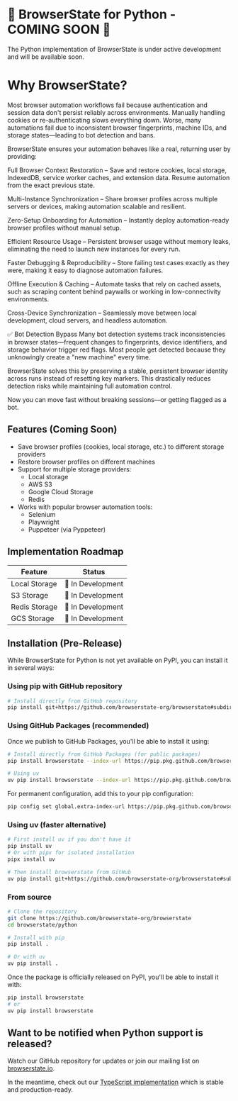 # 🚧 BrowserState for Python - COMING SOON 🚧

The Python implementation of BrowserState is under active development and will be available soon. 

# Why BrowserState?
Most browser automation workflows fail because authentication and session data don't persist reliably across environments. Manually handling cookies or re-authenticating slows everything down. Worse, many automations fail due to inconsistent browser fingerprints, machine IDs, and storage states—leading to bot detection and bans.

BrowserState ensures your automation behaves like a real, returning user by providing:

Full Browser Context Restoration – Save and restore cookies, local storage, IndexedDB, service worker caches, and extension data. Resume automation 
from the exact previous state.

Multi-Instance Synchronization – Share browser profiles across multiple servers or devices, making automation scalable and resilient.

Zero-Setup Onboarding for Automation – Instantly deploy automation-ready browser profiles without manual setup.

Efficient Resource Usage – Persistent browser usage without memory leaks, eliminating the need to launch new instances for every run.

Faster Debugging & Reproducibility – Store failing test cases exactly as they were, making it easy to diagnose automation failures.

Offline Execution & Caching – Automate tasks that rely on cached assets, such as scraping content behind paywalls or working in low-connectivity environments.

Cross-Device Synchronization – Seamlessly move between local development, cloud servers, and headless automation.

✅ Bot Detection Bypass
Many bot detection systems track inconsistencies in browser states—frequent changes to fingerprints, device identifiers, and storage behavior trigger red flags. Most people get detected because they unknowingly create a "new machine" every time.

BrowserState solves this by preserving a stable, persistent browser identity across runs instead of resetting key markers. This drastically reduces detection risks while maintaining full automation control.

Now you can move fast without breaking sessions—or getting flagged as a bot.

## Features (Coming Soon)

- Save browser profiles (cookies, local storage, etc.) to different storage providers
- Restore browser profiles on different machines
- Support for multiple storage providers:
  - Local storage
  - AWS S3
  - Google Cloud Storage
  - Redis
- Works with popular browser automation tools:
  - Selenium
  - Playwright
  - Puppeteer (via Pyppeteer)

## Implementation Roadmap

| Feature | Status |
|---------|--------|
| Local Storage | 🚧 In Development |
| S3 Storage | 🚧 In Development |
| Redis Storage | 🚧 In Development |
| GCS Storage | 🚧 In Development |

## Installation (Pre-Release)

While BrowserState for Python is not yet available on PyPI, you can install it in several ways:

### Using pip with GitHub repository
```bash
# Install directly from GitHub repository
pip install git+https://github.com/browserstate-org/browserstate#subdirectory=python
```

### Using GitHub Packages (recommended)
Once we publish to GitHub Packages, you'll be able to install it using:

```bash
# Install directly from GitHub Packages (for public packages)
pip install browserstate --index-url https://pip.pkg.github.com/browserstate-org

# Using uv
uv pip install browserstate --index-url https://pip.pkg.github.com/browserstate-org
```

For permanent configuration, add this to your pip configuration:
```bash
pip config set global.extra-index-url https://pip.pkg.github.com/browserstate-org
```

### Using uv (faster alternative)
```bash
# First install uv if you don't have it
pip install uv
# Or with pipx for isolated installation
pipx install uv

# Then install browserstate from GitHub
uv pip install git+https://github.com/browserstate-org/browserstate#subdirectory=python
```

### From source
```bash
# Clone the repository
git clone https://github.com/browserstate-org/browserstate
cd browserstate/python

# Install with pip
pip install .

# Or with uv
uv pip install .
```

Once the package is officially released on PyPI, you'll be able to install it with:
```bash
pip install browserstate
# or
uv pip install browserstate
```

## Want to be notified when Python support is released?

Watch our GitHub repository for updates or join our mailing list on [browserstate.io](https://browserstate.io).

In the meantime, check out our [TypeScript implementation](../typescript/README.md) which is stable and production-ready. 
